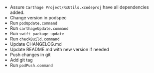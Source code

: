 - Assure `Carthage Project/RxUtils.xcodeproj` have all dependencies added.
- Change version in podspec
- Run `podUpdate.command`
- Run `carthageUpdate.command`
- Run `swift package update`
- Run `checkBuild.command`
- Update CHANGELOG.md
- Update README.md with new version if needed
- Push changes in git
- Add git tag
- Run `podPush.command`
